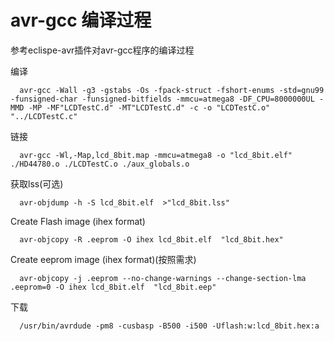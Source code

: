 # avr-gcc 编译过程

参考eclispe-avr插件对avr-gcc程序的编译过程

编译
```
  avr-gcc -Wall -g3 -gstabs -Os -fpack-struct -fshort-enums -std=gnu99 -funsigned-char -funsigned-bitfields -mmcu=atmega8 -DF_CPU=8000000UL -MMD -MP -MF"LCDTestC.d" -MT"LCDTestC.d" -c -o "LCDTestC.o" "../LCDTestC.c"
```
链接 
```
  avr-gcc -Wl,-Map,lcd_8bit.map -mmcu=atmega8 -o "lcd_8bit.elf"  ./HD44780.o ./LCDTestC.o ./aux_globals.o   
```
获取lss(可选)
```
  avr-objdump -h -S lcd_8bit.elf  >"lcd_8bit.lss"
```
Create Flash image (ihex format)
```
  avr-objcopy -R .eeprom -O ihex lcd_8bit.elf  "lcd_8bit.hex"
```
Create eeprom image (ihex format)(按照需求)
```
  avr-objcopy -j .eeprom --no-change-warnings --change-section-lma .eeprom=0 -O ihex lcd_8bit.elf  "lcd_8bit.eep"
```
下载
```
  /usr/bin/avrdude -pm8 -cusbasp -B500 -i500 -Uflash:w:lcd_8bit.hex:a
```